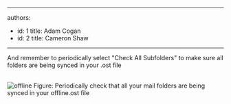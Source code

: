 

---
authors:
  - id: 1
    title: Adam Cogan
  - id: 2
    title: Cameron Shaw
---




<span class='intro'> And remember to periodically select &quot;Check All Subfolders&quot; to make sure all folders are being synced in your .ost file<br>
<br>
 </span>


  <img border="0" src="/Standards/Communication/RulesToBetterEmail/PublishingImages/offline.JPG" alt="offline" style="border&#58;0px solid;" class="ms-rteCustom-ImageArea" />
<span class="ms-rteCustom-FigureNormal">Figure&#58; Periodically check that all your mail folders are being synced in your offline.ost file
</span>



